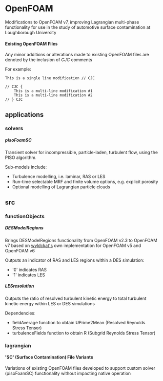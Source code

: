 # OpenFOAM

Modifications to OpenFOAM v7, improving Lagrangian multi-phase functionality for use in the study of automotive surface contamination at Loughborough University

#### Existing OpenFOAM Files

Any minor additions or alterations made to existing OpenFOAM files are denoted by the inclusion of *CJC* comments

For example:

```
This is a single line modification // CJC
```

```
// CJC {
    This is a multi-line modification #1
    This is a multi-line modification #2
// } CJC
```

## applications

### solvers

##### pisoFoamSC

Transient solver for incompressible, particle-laden, turbulent flow,
using the PISO algorithm.

Sub-models include:
- Turbulence modelling, i.e. laminar, RAS or LES
- Run-time selectable MRF and finite volume options, e.g. explicit porosity
- Optional modelling of Lagrangian particle clouds

## src

### functionObjects

##### DESModelRegions

Brings DESModelRegions functionality from OpenFOAM v2.3 to OpenFOAM v7 based on [wyldckat's](https://github.com/wyldckat/DESModelRegions) own implementation for OpenFOAM v5 and OpenFOAM v6

Outputs an indicator of RAS and LES regions within a DES simulation:
- '0' indicates RAS
- '1' indicates LES

##### LESresolution

Outputs the ratio of resolved turbulent kinetic energy to total turbulent kinetic energy within LES or DES simulations

Dependencies:
- fieldAverage function to obtain UPrime2Mean (Resolved Reynolds Stress Tensor)
- turbulenceFields function to obtain R (Subgrid Reynolds Stress Tensor)

### lagrangian

#### 'SC' (Surface Contamination) File Variants

Variations of existing OpenFOAM files developed to support custom solver (pisoFoamSC) functionality without impacting native operation
